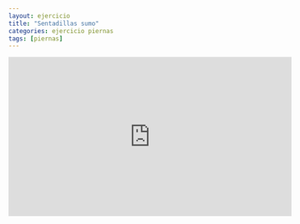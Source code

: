 ```yaml
---
layout: ejercicio
title: "Sentadillas sumo"
categories: ejercicio piernas
tags: [piernas]
---
```


<div class="video-responsive">
<iframe width="560" height="315" src="https://www.youtube.com/embed/DyVx_85Do8c" title="YouTube video player" frameborder="0" allow="accelerometer; autoplay; clipboard-write; encrypted-media; gyroscope; picture-in-picture" allowfullscreen></iframe></div>
